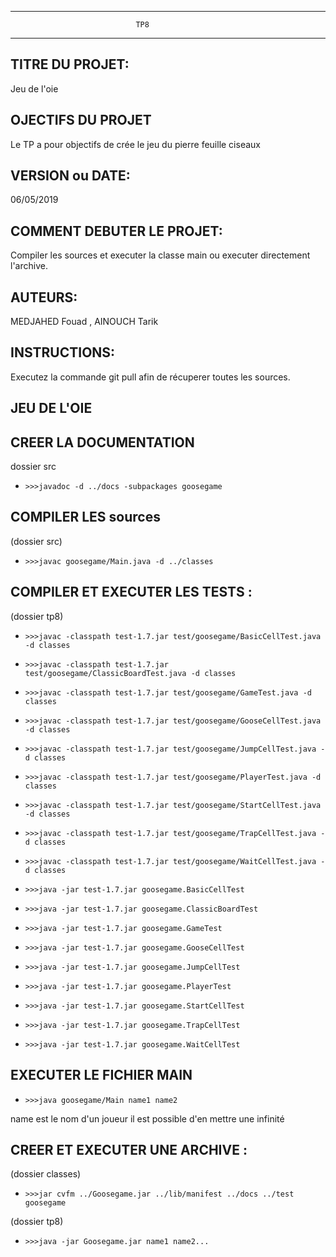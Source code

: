------------------------------------------------------------------------
                                TP8
------------------------------------------------------------------------
## TITRE DU PROJET:
  Jeu de l'oie

## OJECTIFS DU PROJET
  Le TP a pour objectifs de crée le jeu du pierre feuille ciseaux

## VERSION ou DATE:
  06/05/2019

## COMMENT DEBUTER LE PROJET:
  Compiler les sources et executer la classe main ou executer directement l'archive.

## AUTEURS:
  MEDJAHED Fouad , AINOUCH Tarik

## INSTRUCTIONS:
  Executez la commande git pull afin de récuperer toutes les sources.

## JEU DE L'OIE

## CREER LA DOCUMENTATION
dossier src

* `>>>javadoc -d ../docs -subpackages goosegame`

## COMPILER LES sources
(dossier src)

* `>>>javac goosegame/Main.java -d ../classes`

## COMPILER ET EXECUTER LES TESTS :
(dossier tp8)

* `>>>javac -classpath test-1.7.jar test/goosegame/BasicCellTest.java -d classes`
* `>>>javac -classpath test-1.7.jar test/goosegame/ClassicBoardTest.java -d classes`
* `>>>javac -classpath test-1.7.jar test/goosegame/GameTest.java -d classes`
* `>>>javac -classpath test-1.7.jar test/goosegame/GooseCellTest.java -d classes`
* `>>>javac -classpath test-1.7.jar test/goosegame/JumpCellTest.java -d classes`
* `>>>javac -classpath test-1.7.jar test/goosegame/PlayerTest.java -d classes`
* `>>>javac -classpath test-1.7.jar test/goosegame/StartCellTest.java -d classes`
* `>>>javac -classpath test-1.7.jar test/goosegame/TrapCellTest.java -d classes`
* `>>>javac -classpath test-1.7.jar test/goosegame/WaitCellTest.java -d classes`


* `>>>java -jar test-1.7.jar goosegame.BasicCellTest`
* `>>>java -jar test-1.7.jar goosegame.ClassicBoardTest`
* `>>>java -jar test-1.7.jar goosegame.GameTest`
* `>>>java -jar test-1.7.jar goosegame.GooseCellTest`
* `>>>java -jar test-1.7.jar goosegame.JumpCellTest`
* `>>>java -jar test-1.7.jar goosegame.PlayerTest`
* `>>>java -jar test-1.7.jar goosegame.StartCellTest`
* `>>>java -jar test-1.7.jar goosegame.TrapCellTest`
* `>>>java -jar test-1.7.jar goosegame.WaitCellTest`

## EXECUTER LE FICHIER MAIN

* `>>>java goosegame/Main name1 name2`

name est le nom d'un joueur il est possible d'en mettre une infinité

## CREER ET EXECUTER UNE ARCHIVE :

(dossier classes)
* `>>>jar cvfm ../Goosegame.jar ../lib/manifest ../docs ../test goosegame`

(dossier tp8)
* `>>>java -jar Goosegame.jar name1 name2...`
